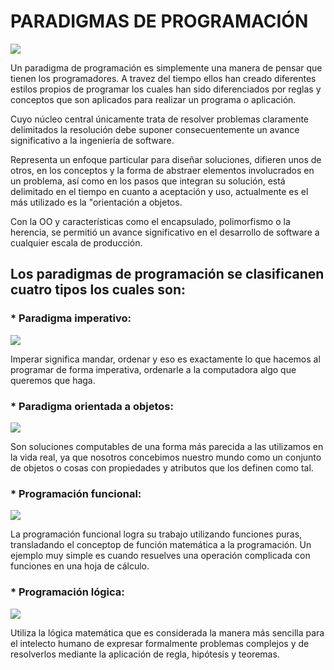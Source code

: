 # PARADIGMAS DE PROGRAMACIÓN
![](https://lh3.googleusercontent.com/AYdmoH1ZlnRhDYbCUsvfLmoVA1hV1625WXATb4MgU5vWzqp-RoxJDbNWxahkshgS41r25VmIi8IigygreketU3xvQU-3s7XsCexLTNs_68tWZta6bnBcjpLkW39q0mi5muJa_qCQs9_YIeLwvHrb6sedANyDIBTBDP05LBMki2vlvxOvS2DkQzQtXlVG8FIcO4n-ophyKeeoIUUac_my8H0lCK3D19wIWMrPoojO-kvT91g8pYozDcnom5I7IUPhTQ6xgqJkT8xSfMhPZveiQW8kiXLm1lwwhNtMsj4PJN7ujJB7oex6KtR5nyCPEKvT2So0Pggxq50bEBJxSUV4jg-njgI2mnC8uQf58LCsuQHuKzfXGnBQVfM2OFFNJVV7y6L7hklqKz0zhXYmS1wnagExpQdZZzjschAfYwslZLW1DWVwL00rBt-A2X6FY9Xm9lqvcVjcYsVdIx0uaoaVXLxv1A3CYucl-eNW3lTs_u60nIsmb4RLSWJUIDiXSsNoHBkGS0EpO9JT13s1nre8oT80Jy3P5i3AYNDYP-x3lTuSTT1Ms7jA_9VAisdLgGMfZ6mVuj19lsVMDRsMP5_JR60_0iGH1KlQKvrxHslvcyB_-dUwbMFD=w600-h424-no)

Un paradigma de programación es simplemente una manera de pensar que tienen los programadores. A travez del tiempo ellos han creado diferentes estilos propios de programar los cuales han sido diferenciados por reglas y conceptos que son aplicados para realizar un programa o aplicación.

Cuyo núcleo central únicamente trata de resolver problemas claramente delimitados la resolución debe suponer consecuentemente un avance significativo a la ingeniería de software.

Representa un enfoque particular para diseñar soluciones, difieren unos de otros, en los conceptos y la forma de abstraer elementos involucrados en un problema, así como en los pasos que integran su solución, está delimitado en el tiempo en cuanto a aceptación y uso, actualmente es el más utilizado es la "orientación a objetos.

Con la OO y características como el encapsulado, polimorfismo o la herencia, se permitió un avance significativo en el desarrollo de software a cualquier escala de producción.


## Los paradigmas de programación se clasificanen cuatro tipos los cuales son:

### * Paradigma imperativo: 
![](https://lh3.googleusercontent.com/uDKUgSVnLh8el0bEIU2uOLeihkEx7T9eDhTOQTW_bOpE3lOiaO5E_x86sZon9XxcJK3diuJqXG9vJLdYyXDSqWBi9-S9eqwaWzrSUHFNXulhPSD99EO0dmkIG-0oa5nNDkeDd7V7HAWxnS5J6mnko2kInpT25Jg07fd1RI9SGB45xltfYzz1JpjZmBufjWerS8QYm8QaoY4DfpQOm5rlOqZTFaFOfMsiFDAEfgryFMy4Zz7s7nJ-EPQbzchl3Ypsq4yvr6HF44zTzE0Ilv0-92w7oZ_XG54nB_U5bEbHJa1sHFYkzCGupI9Fn0S5vbOEyw8wThJhY3yhYbuWct1c_axhFDu3XO1qBFKAwgvAcCDv6f9mNh_HTbU_lA50ss21_ssnAzad7oTPdo_i0PzdcQ8KBnv3NznBL5jhEjArnNOOJo_zwQPLeo4TaTnjveZ_gULKS_c3kd273A9BcHLltEsHOjLprYE59fmecoileBGbRKUCWS9JFmZ7ojo97zfETjfkXrRTG63ss4ZwBc0O6kEYHHdh8pE3wdbU6jf6hy0O0lSKNCMeJtA0HZMINAZplfcyPUH-0RRAp_AV-L2jus1uNqhjKMx5fkBv22TWiy50VYm3U7uN=w775-h440-no)

Imperar significa mandar, ordenar y eso es exactamente lo que hacemos al programar de forma imperativa, ordenarle a la computadora algo que queremos que haga.

### * Paradigma orientada a objetos: 
![](https://lh3.googleusercontent.com/HReChxJtF6ytvo2x34b-4xUW9tOCY2zQauERZcAvCIJSHOotrONM-mE0ZuMn79IXO-eJxe4O3Da8e-0Ncx-oyYsv4n4VJpR_9LPUKwzcuX1gcHzraWnC8v52WbsSem8bn9S9-_s9wUsp1dOk-yelUo_pRfbPZHgnnsffpg7Km4n-4qdxyaI5620ec5l6w11N-yDo6wdPDQND1nrQ3wB2tzJ55xBMr8RMi18DzIj2ACgGP76PdurUQdNyvl7JPFDOJwvQR1GaF1W5TDpt7CqW1ZNP1uXgriXavF8aaQn7BOTknxjQfICx8NVRGjn1CThgLE4unKgTNQ96bJ6C7gYFEaQFVKELXfTYhCghI3TQSVoFQEpO9QjS8o0kw4ClxHDhV0Ezva6CmbVpk9SQy--niZ7lJ7C32f71ZxrwrzkwSjbO3mOBAMzTb0BCD1ANb813XjLyxcgY_nkw6ozE45GEr3MOV-qlTanHTHm65w-qXX33xX0aMEHNdJe1ta-ATNiMm8fglOuI0mXtdZzvUXldWEclFulAQUjDKpmAbM9fElmeLZVriAHp8cBB9HIv_2w3Go0s7MCrFCdHqWXjjOD70BQaeqvu_TxffpOUrbJ7rEQqWo5yKeCu=w671-h521-no)

Son soluciones computables de una forma más parecida a las utilizamos en la vida real, ya que nosotros concebimos nuestro mundo como un conjunto de objetos o cosas con propiedades y atributos que los definen como tal.

### * Programación funcional: 
![](https://lh3.googleusercontent.com/xpQgqr7Pkufem-8aQWcWUTRhekmwJVCDr5Uq_CjZBx5emB8OAP6ctnn4XQDy3xJqHhXZPQuNIiT0jIb3Au-g-uwBObsahEEAgpOvGTt3zZjMEyxyxgol8MB8DZdFWd8kgzQkwSdKcJosDp9kmMOWnL6mMgxKBO6B6-Eee3L7eBP48E0kfNSHt8Du04qpZYhbEUi1yHDfzRignnO-4Lr_fqgDmGeREDNdxxxr4Dm5K2Ff234Svv2dEeKIfznYIiSgsjqm7rztkwsyga-ye6pIwyZZX3nKAyUckM7akB4N0f1-yiWQSlGXMgm_z8nRTxMnlebeMR5FIfjmBYEiNahGjrfVDE_iSDeG7TihERlDuyPeEnrywLtqOfD5YsGCK0l9Ic5J0zKZN-iy8mq0R-KUJtpCvrjGMgWCkEonuIDFkL1Zokzm9eApouSrtO5_ebM2yDDgiYXlnwTULDEj31Y64P2tUfBWjmKVkbKMDzZbUYyVC7z_ktbijPIq7eU-EOWNStlNE2ArTi6apN-nZQD17U6bJ3-xxsVG4vfkhSuOwdMJrel8Kj-HjjirepUwex38wepj439M8rIxYF2iPcVtsWM7lliuueGvaPbTRLqXGXvEyuSqMS2Q=w650-h175-no)

La programación funcional logra su trabajo utilizando funciones puras, transladando el conceptop de función matemática a la programación. Un ejemplo muy simple es cuando resuelves una operación complicada con funciones en una hoja de cálculo.

### * Programación lógica: 
![](https://lh3.googleusercontent.com/yFSfi-s2nzYyU4GYwXHQTsXQKxBeYk5Rb9u0f3J4nnnK7EAXPLwgyR_tTIz4YR4y1OKFIdukmKvihVwAaU3KQxiif_PpM0wEyN26C1Z9s2pIFB4O_aQ-rx6B5ILkjMDKmb_lcjzt6xPt1rArNdzSz3_R84xmx55Yljug6j9qIbpEDIXrqHez29vFGlxBV6aEoqVL9ZYy_SJ8Ip4EKmHvlpYMYDilrZ9crGb38mkekG6nyzdSCRp31sg6QxSKtRGe6eE-Q_MA7pi-1p-bgyOIaN8skNYuev8-2YRhV6FciPSom7d1oZvcd-S-U4HikIqoeFdQRTrlP8D34zj3MBRr_ZlEcDuWhtq_GC1KmAtRVGDkwgNhJhZ8PSs80bbyBPnc_p4iDwWc_ddCF3RAVjv6r5ZtmfBUADzdEx3GtOPZBEkzpDT0tD5tGzeqHAdZuqA0rFEqSA6CBurAxhrf99V672Cp544MHFyR6RPaWdeYZqC_p2QunGYF074ck4bizbaAzG2dIme0uK0VpRFI6OdB8y7qnllNytQugUQxfYEQIG7e4QuJlC_Ts8om3tOHeXnTQa4_RkZeollTcQ5xLF_1SMkWQx_0cqatWNww9HnsdoKoafc_nKfC=w549-h100-no)

Utiliza la lógica matemática que es considerada la manera más sencilla para el intelecto humano de expresar formalmente problemas complejos y de resolverlos mediante la aplicación de regla, hipótesis y teoremas.
